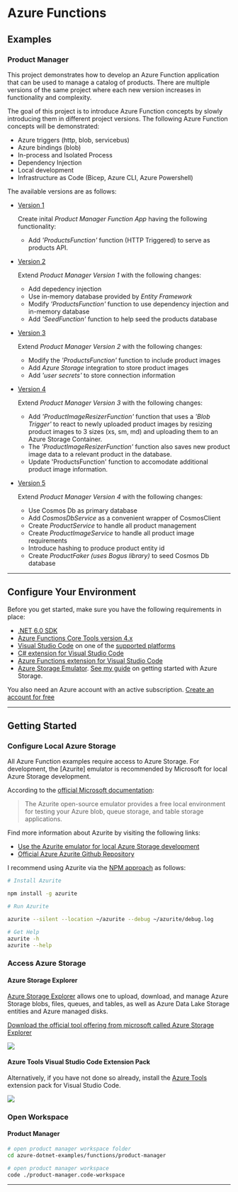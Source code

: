 # Azure Functions

## Examples

### Product Manager
  
This project demonstrates how to develop an Azure Function application that can be used to manage a catalog of products. There are multiple versions of the same project where each new version increases in functionality and complexity.

The goal of this project is to introduce Azure Function concepts by slowly introducing them in different project versions. The following Azure Function concepts will be demonstrated:

- Azure triggers (http, blob, servicebus)
- Azure bindings (blob)
- In-process and Isolated Process
- Dependency Injection
- Local development
- Infrastructure as Code (Bicep, Azure CLI, Azure Powershell)

The available versions are as follows:

  - [Version 1]
  
    Create inital *Product Manager Function App* having the following functionality:

    - Add *'ProductsFunction'* function (HTTP Triggered) to serve as products API.

  - [Version 2]
    
    Extend *Product Manager Version 1* with the following changes:

    - Add depedency injection
    - Use in-memory database provided by *Entity Framework*
    - Modify *'ProductsFunction'* function to use dependency injection and in-memory database
    - Add *'SeedFunction'* function to help seed the products database

  - [Version 3]
    
    Extend *Product Manager Version 2* with the following changes:

    - Modify the *'ProductsFunction'* function to include product images
    - Add *Azure Storage* integration to store product images
    - Add *'user secrets'* to store connection information

  - [Version 4]
    
    Extend *Product Manager Version 3* with the following changes:

    - Add *'ProductImageResizerFunction'* function that uses a *'Blob Trigger'* to react to newly uploaded product images by resizing product images to 3 sizes (xs, sm, md) and uploading them to an Azure Storage Container.
    - The *'ProductImageResizerFunction'* function also saves new product image data to a relevant product in the database.
    - Update 'ProductsFunction' function to accomodate additional product image information.

  - [Version 5]
    
    Extend *Product Manager Version 4* with the following changes:

    - Use Cosmos Db as primary database
    - Add *CosmosDbService* as a convenient wrapper of CosmosClient
    - Create *ProductService* to handle all product management
    - Create *ProductImageService* to handle all product image requirements
    - Introduce hashing to produce product entity id
    - Create *ProductFaker (uses Bogus library)* to seed Cosmos Db database

---

## Configure Your Environment

Before you get started, make sure you have the following requirements in place:

- [.NET 6.0 SDK](https://dotnet.microsoft.com/download/dotnet/6.0)
- [Azure Functions Core Tools version 4.x](https://docs.microsoft.com/en-us/azure/azure-functions/functions-run-local#install-the-azure-functions-core-tools)
- [Visual Studio Code] on one of the [supported platforms](https://code.visualstudio.com/docs/supporting/requirements#_platforms)
- [C# extension for Visual Studio Code](https://marketplace.visualstudio.com/items?itemName=ms-dotnettools.csharp)
- [Azure Functions extension for Visual Studio Code](https://marketplace.visualstudio.com/items?itemName=ms-azuretools.vscode-azurefunctions)
- [Azure Storage Emulator]. [See my guide](https://github.com/drminnaar/azure-dotnet-examples/blob/main/storage/README.md) on getting started with Azure Storage.

You also need an Azure account with an active subscription. [Create an account for free](https://azure.microsoft.com/free)

---

## Getting Started

### Configure Local Azure Storage

All Azure Function examples require access to Azure Storage. For development, the [Azurite] emulator is recommended by Microsoft for local Azure Storage development.

According to the [official Microsoft documentation](https://docs.microsoft.com/en-us/azure/storage/common/storage-use-azurite):

> The Azurite open-source emulator provides a free local environment for testing your Azure blob, queue storage, and table storage applications.

Find more information about Azurite by visiting the following links:

- [Use the Azurite emulator for local Azure Storage development](https://docs.microsoft.com/en-us/azure/storage/common/storage-use-azurite)
- [Official Azure Azurite Github Repository](https://github.com/Azure/Azurite)

I recommend using Azurite via the [NPM approach](https://docs.microsoft.com/en-us/azure/storage/common/storage-use-azurite?tabs=npm#install-azurite) as follows:

```bash
# Install Azurite

npm install -g azurite

```

```bash
# Run Azurite

azurite --silent --location ~/azurite --debug ~/azurite/debug.log
```

```bash
# Get Help
azurite -h
azurite --help
```

### Access Azure Storage

#### Azure Storage Explorer

[Azure Storage Explorer] allows one to upload, download, and manage Azure Storage blobs, files, queues, and tables, as well as Azure Data Lake Storage entities and Azure managed disks.

[Download the official tool offering from microsoft called Azure Storage Explorer](https://azure.microsoft.com/en-us/features/storage-explorer)

![](https://azurecomcdn.azureedge.net/cvt-0879e029a7a5b54a9507be2df02436498bec59b543ab57d2433e0c67a2a12d0a/images/page/features/storage-explorer/value-prop1.png)

#### Azure Tools Visual Studio Code Extension Pack

Alternatively, if you have not done so already, install the [Azure Tools](https://marketplace.visualstudio.com/items?itemName=ms-vscode.vscode-node-azure-pack) extension pack for Visual Studio Code.

![](https://github.com/microsoft/vscode-node-azure-pack/raw/HEAD/explorer.png)

### Open Workspace

#### Product Manager

```bash
# open product manager workspace folder
cd azure-dotnet-examples/functions/product-manager

# open product manager workspace
code ./product-manager.code-workspace
```

---

[Visual Studio Code]: https://code.visualstudio.com/
[Azure Storage Emulator]: https://docs.microsoft.com/en-us/azure/storage/common/storage-use-emulator
[Azure Storage Explorer]: https://azure.microsoft.com/en-us/features/storage-explorer
[Version 1]: https://github.com/drminnaar/azure-dotnet-examples/blob/main/functions/product-manager/product-manager-v1/README.md
[Version 2]: https://github.com/drminnaar/azure-dotnet-examples/blob/main/functions/product-manager/product-manager-v2/README.md
[Version 3]: https://github.com/drminnaar/azure-dotnet-examples/blob/main/functions/product-manager/product-manager-v3/README.md
[Version 4]: https://github.com/drminnaar/azure-dotnet-examples/blob/main/functions/product-manager/product-manager-v4/README.md
[Version 5]: https://github.com/drminnaar/azure-dotnet-examples/blob/main/functions/product-manager/product-manager-v5/README.md